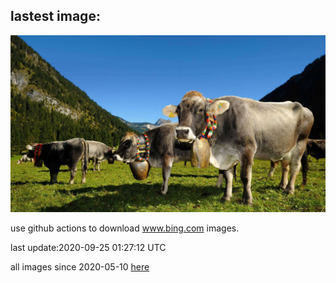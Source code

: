 ## lastest image:
![](images/Almabtrieb.jpg)

use github actions to download www.bing.com images.

last update:2020-09-25 01:27:12 UTC

all images since 2020-05-10 [here](https://github.com/counter2015/bing-daily-images/tree/master/images) 
